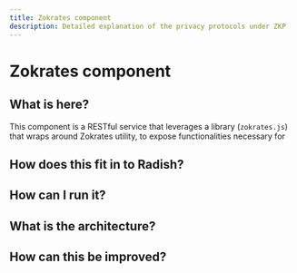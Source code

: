 ```yaml
---
title: Zokrates component
description: Detailed explanation of the privacy protocols under ZKP
---
```


# Zokrates component

## What is here?

This component is a RESTful service that leverages a library (`zokrates.js`) that wraps around Zokrates utility, to expose functionalities necessary for 

## How does this fit in to Radish?
<!---
Explain this component in the context of the rest of the system. 
-->
## How can I run it?
<!---
Put in the normal commands to run the service and to run tests. Also mention dependencies 
-->
## What is the architecture? 
<!---
In addition to the images add some description of them explaining each part of the diagram.
I know you think your images are beautiful, self-explanatory works of technical art but please,
for the sake of us dumb sods, write a little about them.
-->
## How can this be improved?
<!---
So that others know what you're planning on doing (and how they might help) 
write about or (ideally) link to existing issues in github that are important to advance the work on the project.
If you link please use github issue filter for your component label (and if you don't have a component label, make one).
E.g. https://github.com/EYBlockchain/radish-34/issues?q=is%3Aissue+is%3Aopen+label%3ADocumentation would show all the documentation issues that are open.
-->